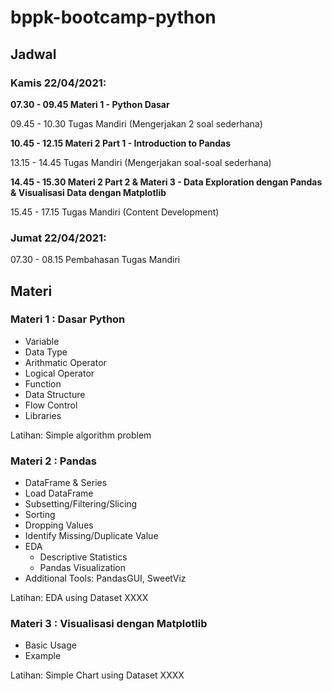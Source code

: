# bppk-bootcamp-python

## Jadwal
### Kamis 22/04/2021:
**07.30 - 09.45 Materi 1 - Python Dasar**

09.45 - 10.30 Tugas Mandiri (Mengerjakan 2 soal sederhana)


**10.45 - 12.15 Materi 2 Part 1 - Introduction to Pandas**

13.15 - 14.45 Tugas Mandiri (Mengerjakan soal-soal sederhana)

**14.45 - 15.30 Materi 2 Part 2 & Materi 3 - Data Exploration dengan Pandas & Visualisasi Data dengan Matplotlib**

15.45 - 17.15 Tugas Mandiri (Content Development)

### Jumat 22/04/2021:
07.30 - 08.15 Pembahasan Tugas Mandiri


## Materi 

### Materi 1 : Dasar Python

- Variable
- Data Type
- Arithmatic Operator 
- Logical Operator
- Function
- Data Structure
- Flow Control
- Libraries

Latihan:
  Simple algorithm problem

### Materi 2 : Pandas 
- DataFrame & Series
- Load DataFrame
- Subsetting/Filtering/Slicing
- Sorting
- Dropping Values
- Identify Missing/Duplicate Value
- EDA
  - Descriptive Statistics
  - Pandas Visualization
- Additional Tools: PandasGUI, SweetViz  
  
Latihan:
  EDA using Dataset XXXX
  
### Materi 3 : Visualisasi dengan Matplotlib
- Basic Usage
- Example

Latihan:
  Simple Chart using Dataset XXXX
